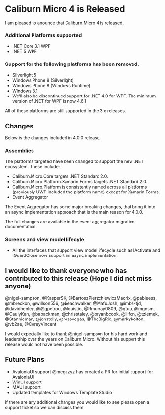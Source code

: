 # Caliburn Micro 4 is Released 

I am pleased to anounce that Caliburn.Micro 4 is released.  

### Additional Platforms supported
* .NET Core 3.1 WPF
* .NET 5 WPF

### Support for the following platforms has been removed.

* Silverlight 5
* Windows Phone 8 (Silverlight)
* Windows Phone 8 (Windows Runtime)
* Windows 8.1
* We’ll also be discontinued support for .NET 4.0 for WPF. The minimum version of .NET for WPF is now 4.6.1

All of these platforms are still supported in the 3.x releases.

## Changes
Below is the changes included in 4.0.0 release.

### Assemblies
The platforms targeted have been changed to support the new .NET ecosystem. These include:

* Caliburn.Micro.Core targets .NET Standard 2.0.
* Caliburn.Micro.Platform.Xamarin.Forms targets .NET Standard 2.0.
* Caliburn.Micro.Platform is consistently named across all platforms (previously UWP included the platform name) except for Xamarin.Forms.
* Event Aggregator

The Event Aggregator has some major breaking changes, that bring it into an async implementation approach that is the main reason for 4.0.0.

The full changes are available in the event aggregator migration documentation.

### Screens and view model lifecyle
* All the interfaces that support view model lifecycle such as IActivate and IGuardClose now support an async implementation.

## I would like to thank everyone who has contributed to this release (Hope I did not miss anyone)
@nigel-sampson, @KasperSK, @BartoszPierzchlewiczMacrix, @pableess, @mbreckon, @willson556, @beachwalker, @MafuJosh, @imba-tjd, @davidhenley, @@gpetrou, @louistio, @Rmurray0809, @qtuu, @mgnsm, @CaulyKan, @babackman, @chrisstaley, @bryanbcook, @llifon, @tziemek, @Stannieman, @jonstelly, @rossvegas, @TheBigRic, @markybolton, @vb2ae, @CoreyVincent

I would expecially like to thank @nigel-sampson for his hard work and leadership over the years on Caliburn.Micro. Without his support this release would not have been possible.

## Future Plans

* AvaloniaUI support
   @megazyz has created a PR for initial support for AvaloniaUI  
 * WinUI support
 * MAUI support
 * Updated templates for Windows Template Studio

If there are any additional changes you would like to see please open a support ticket so we can discuss them

 
